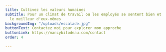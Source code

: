 ```yaml
---
title: Cultivez les valeurs humaines
subtitle: Pour un climat de travail ou les employés se sentent bien et peuvent déployer
  le meilleur d'eux-mêmes
backgroundImg: "/uploads/escalade.jpg"
buttonText: Contactez moi pour explorer mon approche
buttonLink: https://nancybilodeau.com/contact
order: 4

---
```

